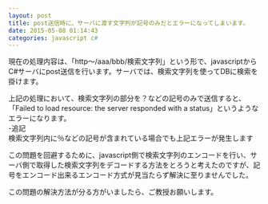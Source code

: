 ```yaml
---
layout: post
title: post送信時に、サーバに渡す文字列が記号のみだとエラーになってしまいます。
date: 2015-05-08 01:14:43
categories: javascript c#
---
```

<p>現在の処理内容は、「http～/aaa/bbb/検索文字列」という形で、javascriptからC#サーバにpost送信を行います。サーバでは、検索文字列を使ってDBに検索を掛けます。</p>

<p>上記の処理において、検索文字列の部分を？などの記号のみで送信すると、「Failed to load resource: the server responded with a status」というようなエラーになります。<br>
-追記<br>
検索文字列内に％などの記号が含まれている場合でも上記エラーが発生します</p>

<p>この問題を回避するために、javascript側で検索文字列のエンコードを行い、サーバ側で取得した検索文字列をデコードする方法をとろうと考えたのですが、記号をエンコード出来るエンコード方式が見当たらず解決に至りませんでした。</p>

<p>この問題の解決方法が分る方がいましたら、ご教授お願いします。</p>
